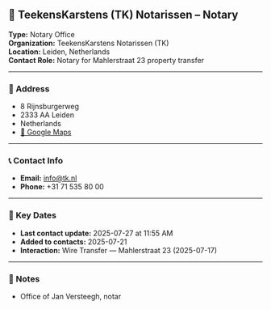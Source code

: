 ## 🧾 TeekensKarstens (TK) Notarissen – Notary

**Type:** Notary Office  
**Organization:** TeekensKarstens Notarissen (TK)  
**Location:** Leiden, Netherlands  
**Contact Role:** Notary for Mahlerstraat 23 property transfer  

---

### 📍 Address
- 8 Rijnsburgerweg  
- 2333 AA Leiden  
- Netherlands  
- [📍 Google Maps](https://maps.app.goo.gl/hMmfB85zqRGL7UGJ8)

---

### 📞 Contact Info
- **Email:** [info@tk.nl](mailto:info@tk.nl)  
- **Phone:** +31 71 535 80 00  

---

### 📅 Key Dates
- **Last contact update:** 2025-07-27 at 11:55 AM  
- **Added to contacts:** 2025-07-21  
- **Interaction:** Wire Transfer — Mahlerstraat 23 (2025-07-17)

---

### 🔖 Notes
- Office of Jan Versteegh, notar
